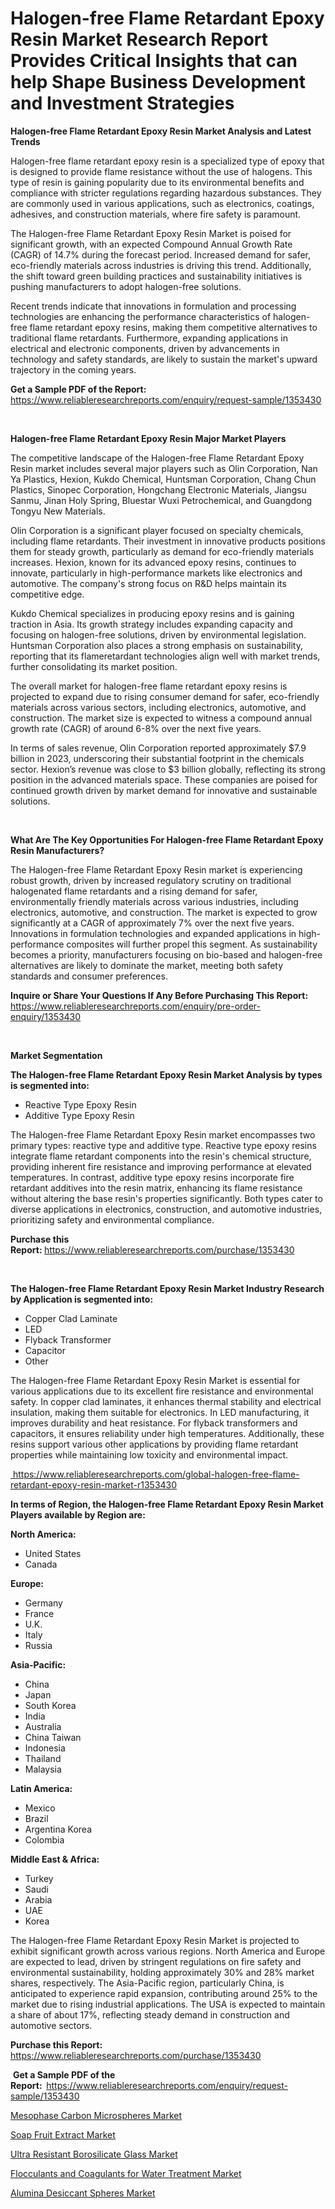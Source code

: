 <p><h1>Halogen-free Flame Retardant Epoxy Resin Market Research Report Provides Critical Insights that can help Shape Business Development and Investment Strategies</h1></p><p><strong>Halogen-free Flame Retardant Epoxy Resin Market Analysis and Latest Trends</strong></p>
<p><p>Halogen-free flame retardant epoxy resin is a specialized type of epoxy that is designed to provide flame resistance without the use of halogens. This type of resin is gaining popularity due to its environmental benefits and compliance with stricter regulations regarding hazardous substances. They are commonly used in various applications, such as electronics, coatings, adhesives, and construction materials, where fire safety is paramount.</p><p>The Halogen-free Flame Retardant Epoxy Resin Market is poised for significant growth, with an expected Compound Annual Growth Rate (CAGR) of 14.7% during the forecast period. Increased demand for safer, eco-friendly materials across industries is driving this trend. Additionally, the shift toward green building practices and sustainability initiatives is pushing manufacturers to adopt halogen-free solutions. </p><p>Recent trends indicate that innovations in formulation and processing technologies are enhancing the performance characteristics of halogen-free flame retardant epoxy resins, making them competitive alternatives to traditional flame retardants. Furthermore, expanding applications in electrical and electronic components, driven by advancements in technology and safety standards, are likely to sustain the market's upward trajectory in the coming years.</p></p>
<p><strong>Get a Sample PDF of the Report:&nbsp;</strong> <a href="https://www.reliableresearchreports.com/enquiry/request-sample/1353430?utm_campaign=113&utm_medium=2&utm_source=Github&utm_content=ia&utm_term=03042025&utm_id=halogen-free-flame-retardant-epoxy-resin">https://www.reliableresearchreports.com/enquiry/request-sample/1353430</a></p>
<p>&nbsp;</p>
<p><strong>Halogen-free Flame Retardant Epoxy Resin Major Market Players</strong></p>
<p><p>The competitive landscape of the Halogen-free Flame Retardant Epoxy Resin market includes several major players such as Olin Corporation, Nan Ya Plastics, Hexion, Kukdo Chemical, Huntsman Corporation, Chang Chun Plastics, Sinopec Corporation, Hongchang Electronic Materials, Jiangsu Sanmu, Jinan Holy Spring, Bluestar Wuxi Petrochemical, and Guangdong Tongyu New Materials. </p><p>Olin Corporation is a significant player focused on specialty chemicals, including flame retardants. Their investment in innovative products positions them for steady growth, particularly as demand for eco-friendly materials increases. Hexion, known for its advanced epoxy resins, continues to innovate, particularly in high-performance markets like electronics and automotive. The company's strong focus on R&D helps maintain its competitive edge.</p><p>Kukdo Chemical specializes in producing epoxy resins and is gaining traction in Asia. Its growth strategy includes expanding capacity and focusing on halogen-free solutions, driven by environmental legislation. Huntsman Corporation also places a strong emphasis on sustainability, reporting that its flameretardant technologies align well with market trends, further consolidating its market position.</p><p>The overall market for halogen-free flame retardant epoxy resins is projected to expand due to rising consumer demand for safer, eco-friendly materials across various sectors, including electronics, automotive, and construction. The market size is expected to witness a compound annual growth rate (CAGR) of around 6-8% over the next five years.</p><p>In terms of sales revenue, Olin Corporation reported approximately $7.9 billion in 2023, underscoring their substantial footprint in the chemicals sector. Hexion’s revenue was close to $3 billion globally, reflecting its strong position in the advanced materials space. These companies are poised for continued growth driven by market demand for innovative and sustainable solutions.</p></p>
<p>&nbsp;</p>
<p><strong>What Are The Key Opportunities For Halogen-free Flame Retardant Epoxy Resin Manufacturers?</strong></p>
<p><p>The Halogen-free Flame Retardant Epoxy Resin market is experiencing robust growth, driven by increased regulatory scrutiny on traditional halogenated flame retardants and a rising demand for safer, environmentally friendly materials across various industries, including electronics, automotive, and construction. The market is expected to grow significantly at a CAGR of approximately 7% over the next five years. Innovations in formulation technologies and expanded applications in high-performance composites will further propel this segment. As sustainability becomes a priority, manufacturers focusing on bio-based and halogen-free alternatives are likely to dominate the market, meeting both safety standards and consumer preferences.</p></p>
<p><strong>Inquire or Share Your Questions If Any Before Purchasing This Report:</strong> <a href="https://www.reliableresearchreports.com/enquiry/pre-order-enquiry/1353430?utm_campaign=113&utm_medium=2&utm_source=Github&utm_content=ia&utm_term=03042025&utm_id=halogen-free-flame-retardant-epoxy-resin">https://www.reliableresearchreports.com/enquiry/pre-order-enquiry/1353430</a></p>
<p>&nbsp;</p>
<p><strong>Market Segmentation</strong></p>
<p><strong>The Halogen-free Flame Retardant Epoxy Resin Market Analysis by types is segmented into:</strong></p>
<p><ul><li>Reactive Type Epoxy Resin</li><li>Additive Type Epoxy Resin</li></ul></p>
<p><p>The Halogen-free Flame Retardant Epoxy Resin market encompasses two primary types: reactive type and additive type. Reactive type epoxy resins integrate flame retardant components into the resin's chemical structure, providing inherent fire resistance and improving performance at elevated temperatures. In contrast, additive type epoxy resins incorporate fire retardant additives into the resin matrix, enhancing its flame resistance without altering the base resin's properties significantly. Both types cater to diverse applications in electronics, construction, and automotive industries, prioritizing safety and environmental compliance.</p></p>
<p><strong>Purchase this Report:&nbsp;</strong><a href="https://www.reliableresearchreports.com/purchase/1353430?utm_campaign=113&utm_medium=2&utm_source=Github&utm_content=ia&utm_term=03042025&utm_id=halogen-free-flame-retardant-epoxy-resin">https://www.reliableresearchreports.com/purchase/1353430</a></p>
<p>&nbsp;</p>
<p><strong>The Halogen-free Flame Retardant Epoxy Resin Market Industry Research by Application is segmented into:</strong></p>
<p><ul><li>Copper Clad Laminate</li><li>LED</li><li>Flyback Transformer</li><li>Capacitor</li><li>Other</li></ul></p>
<p><p>The Halogen-free Flame Retardant Epoxy Resin Market is essential for various applications due to its excellent fire resistance and environmental safety. In copper clad laminates, it enhances thermal stability and electrical insulation, making them suitable for electronics. In LED manufacturing, it improves durability and heat resistance. For flyback transformers and capacitors, it ensures reliability under high temperatures. Additionally, these resins support various other applications by providing flame retardant properties while maintaining low toxicity and environmental impact.</p></p>
<p><a href="https://www.reliableresearchreports.com/global-halogen-free-flame-retardant-epoxy-resin-market-r1353430?utm_campaign=113&utm_medium=2&utm_source=Github&utm_content=ia&utm_term=03042025&utm_id=halogen-free-flame-retardant-epoxy-resin">&nbsp;https://www.reliableresearchreports.com/global-halogen-free-flame-retardant-epoxy-resin-market-r1353430</a></p>
<p><strong>In terms of Region, the Halogen-free Flame Retardant Epoxy Resin Market Players available by Region are:</strong></p>
<p>
    <p> <strong> North America: </strong>
        <ul>
            <li>United States</li>
            <li>Canada</li>
        </ul>
        </p> 
    <p> <strong> Europe: </strong>
        <ul>
            <li>Germany</li>
            <li>France</li>
            <li>U.K.</li>
            <li>Italy</li>
            <li>Russia</li>
        </ul>
        </p> 
    <p> <strong> Asia-Pacific: </strong>
        <ul>
            <li>China</li>
            <li>Japan</li>
            <li>South Korea</li>
            <li>India</li>
            <li>Australia</li>
            <li>China Taiwan</li>
            <li>Indonesia</li>
            <li>Thailand</li>
            <li>Malaysia</li>
        </ul>
        </p> 
    <p> <strong> Latin America: </strong>
        <ul>
            <li>Mexico</li>
            <li>Brazil</li>
            <li>Argentina Korea</li>
            <li>Colombia</li>
        </ul>
        </p> 
    <p> <strong> Middle East & Africa: </strong>
        <ul>
            <li>Turkey</li>
            <li>Saudi</li>
            <li>Arabia</li>
            <li>UAE</li>
            <li>Korea</li>
        </ul>
    </p>
    </p>
<p><p>The Halogen-free Flame Retardant Epoxy Resin Market is projected to exhibit significant growth across various regions. North America and Europe are expected to lead, driven by stringent regulations on fire safety and environmental sustainability, holding approximately 30% and 28% market shares, respectively. The Asia-Pacific region, particularly China, is anticipated to experience rapid expansion, contributing around 25% to the market due to rising industrial applications. The USA is expected to maintain a share of about 17%, reflecting steady demand in construction and automotive sectors.</p></p>
<p><strong>Purchase this Report: </strong><a href="https://www.reliableresearchreports.com/purchase/1353430?utm_campaign=113&utm_medium=2&utm_source=Github&utm_content=ia&utm_term=03042025&utm_id=halogen-free-flame-retardant-epoxy-resin">https://www.reliableresearchreports.com/purchase/1353430</a></p>
<p>&nbsp;<strong>Get a Sample PDF of the Report:&nbsp;&nbsp;</strong><a href="https://www.reliableresearchreports.com/enquiry/request-sample/1353430?utm_campaign=113&utm_medium=2&utm_source=Github&utm_content=ia&utm_term=03042025&utm_id=halogen-free-flame-retardant-epoxy-resin">https://www.reliableresearchreports.com/enquiry/request-sample/1353430</a></p>
<p><strong></strong></p>
<p><p><a href="https://github.com/duzcupetriv/Market-Research-Report-List-1/blob/main/mesophase-carbon-microspheres-market.md?utm_campaign=113&utm_medium=2&utm_source=Github&utm_content=ia&utm_term=03042025&utm_id=halogen-free-flame-retardant-epoxy-resin">Mesophase Carbon Microspheres Market</a></p><p><a href="https://github.com/rreynagjysma65/Market-Research-Report-List-1/blob/main/soap-fruit-extract-market.md?utm_campaign=113&utm_medium=2&utm_source=Github&utm_content=ia&utm_term=03042025&utm_id=halogen-free-flame-retardant-epoxy-resin">Soap Fruit Extract Market</a></p><p><a href="https://github.com/hervedeidadw/Market-Research-Report-List-1/blob/main/ultra-resistant-borosilicate-glass-market.md?utm_campaign=113&utm_medium=2&utm_source=Github&utm_content=ia&utm_term=03042025&utm_id=halogen-free-flame-retardant-epoxy-resin">Ultra Resistant Borosilicate Glass Market</a></p><p><a href="https://github.com/abexjeliti/Market-Research-Report-List-1/blob/main/flocculants-and-coagulants-for-water-treatment-market.md?utm_campaign=113&utm_medium=2&utm_source=Github&utm_content=ia&utm_term=03042025&utm_id=halogen-free-flame-retardant-epoxy-resin">Flocculants and Coagulants for Water Treatment Market</a></p><p><a href="https://github.com/dibesnayee/Market-Research-Report-List-1/blob/main/alumina-desiccant-spheres-market.md?utm_campaign=113&utm_medium=2&utm_source=Github&utm_content=ia&utm_term=03042025&utm_id=halogen-free-flame-retardant-epoxy-resin">Alumina Desiccant Spheres Market</a></p></p>
